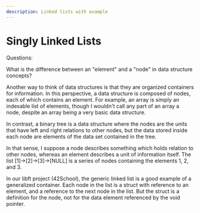 ```yaml
---
description: Linked lists with example
---
```


# Singly Linked Lists

Questions:

What is the difference between an "element" and a "node" in data structure concepts?

Another way to think of data structures is that they are organized containers for information. In this perspective, a data structure is composed of nodes, each of which contains an element. For example, an array is simply an indexable list of elements, though I wouldn't call any part of an array a node, despite an array being a very basic data structure.

In contrast, a binary tree is a data structure where the nodes are the units that have left and right relations to other nodes, but the data stored inside each node are elements of the data set contained in the tree.

In that sense, I suppose a node describes something which holds relation to other nodes, whereas an element describes a unit of information itself. The list \[1]->\[2]->\[3]->\[NULL] is a series of nodes containing the elements 1, 2, and 3.

In our libft project (42School), the generic linked list is a good example of a generalized container. Each node in the list is a struct with reference to an element, and a reference to the next node in the list. But the struct is a definition for the node, not for the data element referenced by the void pointer.
